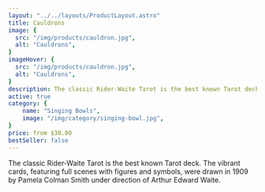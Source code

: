 ```yaml
---
layout: "../../layouts/ProductLayout.astro"
title: Cauldrons
image: {
  src: "/img/products/cauldron.jpg",
  alt: "Cauldrons",
}
imageHover: {
  src: "/img/products/cauldron.jpg",
  alt: "Cauldrons",
}
description: The classic Rider-Waite Tarot is the best known Tarot deck.
active: true
category: {
    name: "Singing Bowls",
    image: "/img/category/singing-bowl.jpg",
}
price: from $30.00
bestSeller: false
---
```


The classic Rider-Waite Tarot is the best known Tarot deck. The vibrant cards, featuring full scenes with figures and symbols, were drawn in 1909 by Pamela Colman Smith under direction of Arthur Edward Waite.